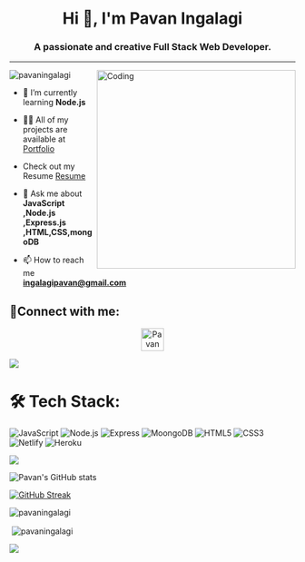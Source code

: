 <h1 align="center">Hi 👋, I'm Pavan Ingalagi</h1>
<h3 align="center">A passionate and creative Full Stack Web Developer.</h3>
<hr>
<img align="right" alt="Coding" width="350" src="https://camo.githubusercontent.com/8ba1e66bcfa048214cf17f235c341742347c9c248831d044aa888acbeec89502/68747470733a2f2f63646e2e6472696262626c652e636f6d2f75736572732f313239323637372f73637265656e73686f74732f363133393136372f6d656469612f66636637666430633631396262383737303635333330373932343039313566332e676966">

<!-- profile visit section -->
<p align="left"> <img src="https://komarev.com/ghpvc/?username=pavaningalagi&label=Profile%20views&color=0e75b6&style=flat" alt="pavaningalagi" /></p>


<!-- About Me section -->

- 🌱 I’m currently learning **Node.js**

- 👨‍💻 All of my projects are available at [Portfolio](https://pavaningalagi.github.io/)

- Check out my Resume [Resume](https://drive.google.com/file/d/1EFyDOQnBuZ8qzpgii6FlJOQq3IgRJ00R/view?usp=share_link)

- 💬 Ask me about **JavaScript ,Node.js ,Express.js ,HTML,CSS,mongoDB**

- 📫 How to reach me **ingalagipavan@gmail.com**




<!-- contact section -->
<h2 align="left">📱Connect with me:</h2>
<p align="center">
<a href="https://www.linkedin.com/in/pavaningalagi" target="blank"><img align="center" src="https://raw.githubusercontent.com/rahuldkjain/github-profile-readme-generator/master/src/images/icons/Social/linked-in-alt.svg" alt="Pavan Ingalagi" height="40" width="40" /></a>
</p>
<img src="https://raw.githubusercontent.com/andreasbm/readme/master/assets/lines/colored.png">




<!-- Language section -->

# 🛠 Tech Stack:
![JavaScript](https://img.shields.io/badge/JavaScript-F7DF1E?style=for-the-badge&logo=javascript&logoColor=black) ![Node.js](https://img.shields.io/badge/Node.js-43853D?style=for-the-badge&logo=node.js&logoColor=white) ![Express](https://img.shields.io/badge/Express.js-404D59?style=for-the-badge) ![MoongoDB](https://img.shields.io/badge/MongoDB-4EA94B?style=for-the-badge&logo=mongodb&logoColor=white) ![HTML5](https://img.shields.io/badge/html5-%23E34F26.svg?style=for-the-badge&logo=html5&logoColor=white) ![CSS3](https://img.shields.io/badge/css3-%231572B6.svg?style=for-the-badge&logo=css3&logoColor=white) ![Netlify](https://img.shields.io/badge/Netlify-00C7B7?style=for-the-badge&logo=netlify&logoColor=white) ![Heroku](https://img.shields.io/badge/Heroku-430098?style=for-the-badge&logo=heroku&logoColor=white)

<img src="https://raw.githubusercontent.com/andreasbm/readme/master/assets/lines/colored.png">

<p></p>

<!-- Bottom 3 statatics  -->
![Pavan's GitHub stats](https://github-readme-stats.vercel.app/api?username=pavaningalagi&show_icons=true&theme=dark&count_private=true)

[![GitHub Streak](https://github-readme-streak-stats.herokuapp.com/?user=pavaningalagi&theme=neon-dark)](https://git.io/streak-stats)

<p><img align="center" src="https://github-readme-stats.vercel.app/api/top-langs?username=pavaningalagi&show_icons=true&locale=en&layout=compact&theme=dark" alt="pavaningalagi" /></p>

<p>&nbsp;<img align="center" src="https://github-readme-stats.vercel.app/api?username=pavaningalagi&show_icons=true&locale=en&layout=compact&theme=dark" alt="pavaningalagi" /></p>

<img src="https://raw.githubusercontent.com/andreasbm/readme/master/assets/lines/colored.png">
